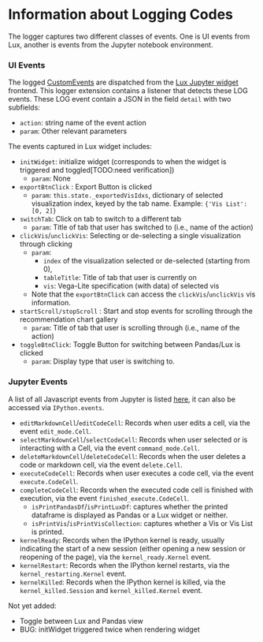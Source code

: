 # Information about Logging Codes

The logger captures two different classes of events. One is UI events from Lux, another is events from the Jupyter notebook environment.

### UI Events

The logged [CustomEvents](https://developer.mozilla.org/en-US/docs/Web/API/CustomEvent/CustomEvent) are dispatched from the [Lux Jupyter widget](https://github.com/lux-org/lux-widget) frontend. This logger extension contains a listener that detects these LOG events. These LOG event contain a JSON in the field `detail` with two subfields: 
- `action`: string name of the event action
- `param`: Other relevant parameters

The events captured in Lux widget includes:
- `initWidget`: initialize widget (corresponds to when the widget is triggered and toggled[TODO:need verification])
    - `param`: None
- `exportBtnClick` : Export Button is clicked
    - `param`: `this.state._exportedVisIdxs`, dictionary of selected visualization index, keyed by the tab name. Example: `{'Vis List': [0, 2]}`
- `switchTab`: Click on tab to switch to a different tab
    - `param`: Title of tab that user has switched to (i.e., name of the action)
- `clickVis`/`unclickVis`: Selecting or de-selecting a single visualization through clicking
    - `param`: 
        - `index` of the visualization selected or de-selected (starting from 0), 
        - `tableTitle`: Title of tab that user is currently on
        - `vis`: Vega-Lite specification (with data) of selected vis
    - Note that the `exportBtnClick` can access the `clickVis`/`unclickVis` vis information.
- `startScroll/stopScroll` : Start and stop events for scrolling through the recommendation chart gallery
    - `param`: Title of tab that user is scrolling through (i.e., name of the action)
- `toggleBtnClick`: Toggle Button for switching between Pandas/Lux is clicked
    - `param`: Display type that user is switching to.
### Jupyter Events

A list of all Javascript events from Jupyter is listed [here](https://jupyter.readthedocs.io/en/latest/development_guide/js_events.html), it can also be accessed via `IPython.events`.

- `editMarkdownCell`/`editCodeCell`: Records when user edits a cell, via the event `edit_mode.Cell`.
- `selectMarkdownCell`/`selectCodeCell`: Records when user selected or is interacting with a Cell, via the event `command_mode.Cell`.
- `deleteMarkdownCell`/`deleteCodeCell`: Records when the user deletes a code or markdown cell, via the event `delete.Cell`.
- `executeCodeCell`: Records when user executes a code cell, via the event `execute.CodeCell`.
- `completeCodeCell`: Records when the executed code cell is finished with execution, via the event `finished_execute.CodeCell`.
    - `isPrintPandasDf`/`isPrintLuxDf`: captures whether the printed dataframe is displayed as Pandas or a Lux widget or neither.
    - `isPrintVis`/`isPrintVisCollection`: captures whether a Vis or Vis List is printed.
- `kernelReady`: Records when the IPython kernel is ready, usually indicating the start of a new session (either opening a new session or reopening of the page), via the `kernel_ready.Kernel` event.
- `kernelRestart`: Records when the IPython kernel restarts, via the `kernel_restarting.Kernel` event.
- `kernelKilled`: Records when the IPython kernel is killed, via the `kernel_killed.Session` and `kernel_killed.Kernel` event.

Not yet added:
- Toggle between Lux and Pandas view
- BUG: initWidget triggered twice when rendering widget
